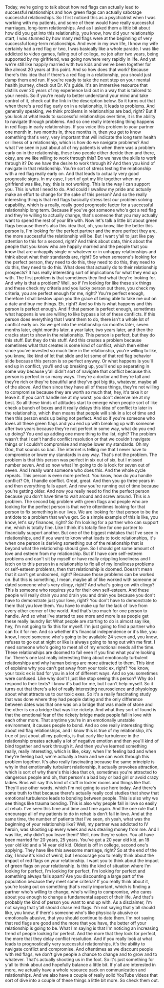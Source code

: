  Today, we're going to talk about how red flags can actually lead to successful relationships and how green flags can actually sabotage successful relationships. So I first noticed this as a psychiatrist when I was working with my patients, and some of them would have really successful marriages, long-term relationships. And as I asked them a little bit about how did you get into this relationship, you know, how did your relationship start, I was stunned by how many red flags were at the beginning of very successful long-term relationships. And even in my own life, I know my wife certainly had a red flag or two, I was basically like a whole parade. I was like addicted to video games, failing out of college, no job after two years, being supported by my girlfriend, was going nowhere very rapidly in life. And yet we're still like happily married with two kids and we've been together for like almost 20 years at this point. And so how does that work? Because there's this idea that if there's a red flag in a relationship, you should just dump them and run. If you're ready to take the next step on your mental health journey, check out Dr. K's guide. It's an immersive resource that distills over 20 years of my experience laid out in a way that is tailored to your needs. So if you're ready to better understand your mind and take control of it, check out the link in the description below. So it turns out that when there's a red flag early on in a relationship, it leads to problems. And generally speaking, we think problems in relationships are bad, right? But if you look at what leads to successful relationships over time, it is the ability to navigate through problems. And so one really interesting thing happens in red flags in early relationships. If you voice this problem to your partner one month in, two months in, three months in, then you get to know something that's very, very important that will indicate the long term health or illness of a relationship, which is how do we navigate problems? And what I've seen in just about all of my patients is when there was a problem early on in the relationship, these two people either decide then and there, okay, are we like willing to work through this? Do we have the skills to work through it? Do we have the desire to work through it? And then you kind of navigate in that relationship. You're sort of stress testing the relationship with a red flag really early on. And that leads to actually very good prognostic signs. In my case, I sort of got my life together when my girlfriend was like, hey, this is not working. This is the way I can support you. This is what I need to do. And could I swallow my pride and actually make an effort to change for the sake of this person? And so the really interesting thing is that red flags basically stress test our problem solving capability, which is a really, really good prognostic factor for a successful relationship long term. Because if you've got someone who's got a red flag and they're willing to actually change, that's someone that you may actually want to spend the rest of your life with. Now let's talk a little bit about green flags because there's also this idea that, oh, you know, like the better this person is, I'm looking for the perfect partner and the more perfect they are, the more successful the relationship will be. But I want y'all to just like pay attention to this for a second, right? And think about data, think about the people that you know who are happily married and the people that you know that are unhappily single or whatever or in unhappy relationships and think about what their standards are, right? So when someone's looking for the perfect person, they need to do this, they need to do this, they need to do this, they need to do this. What does that actually do to their relationship prospects? It has really interesting sort of implications for what they end up with. The first problem is that sometimes they find what they're looking for. And why is that a problem? Well, so if I'm looking for like these six things and these check my criteria and you lucky person out there, you check my criteria, you are perfect enough for me, right? You're perfect enough, therefore I shall bestow upon you the grace of being able to take me out on a date and buy me things. Eh, right? And so this is what happens and this person is perfect enough. And if that person is perfect enough, sometimes what happens is we are willing to like bypass a lot of these conflicts. If this person does everything that I want them to do, there isn't a whole lot of conflict early on. So we get into the relationship six months later, seven months later, eight months later, a year later, two years later, and then the cracks start to show in the relationship. This person is perfect, but they do this stuff. But they do this stuff. And this creates a problem because sometimes what that creates is some kind of conflict, which then either since you've invested so much time in the relationship, you're willing to like, you know, like kind of let that slide and let some of that red flag behavior slide because this person is so perfect anyway. Or what happens is you'll end up in conflict, you'll end up breaking up, you'll end up separating in some way because y'all didn't sort of navigate that conflict because this person is perfect in so many ways. They're a doctor and they're tall and they're rich or they're beautiful and they've got big tits, whatever, maybe all of the above. And then since they have all of these things, they're not willing to compromise because they are worth so much that, hey, it's take it or leave it. If you can't handle me at my worst, you don't deserve me at my best. So all these kinds of attitudes start to emerge when people sort of like check a bunch of boxes and it really delays this idea of conflict to later in the relationship, which then means that people will sink in a lot of time and then this person ends up being not perfect. And so if you're someone who loves all these green flags and you end up with breaking up with someone after two years because they're not perfect in some way, what do you end up doing? You end up adding one more thing to the list, right? The problem wasn't that I can't handle conflict resolution or that we couldn't navigate things or I couldn't compromise and maybe lower my standards. Oh my God, that sounds so bad. The internet is telling me that I never have to compromise or lower my standards in any way. That's not the problem. The problem is that this person was perfect in six out of six, but I missed number seven. And so now what I'm going to do is look for seven out of seven. And I really want someone who does this. And the whole cycle repeats. This person is even more perfect. You know, how do you handle conflict? Oh, I handle conflict. Great, great. And then you go three years in and then everything falls apart. And now you're running out of time because you're getting older. And now you really need to find the perfect person because you don't have time to wait around and screw around. This is a problem. The second big problem with green flags and people who are looking for the perfect person is that we're oftentimes looking for that person to fix something in our lives. We are looking for that person to be the antidote to a problem that we've got. So a simple example of this is like, you know, let's say finances, right? So I'm looking for a partner who can support me, which is totally fine. Like I think it's totally fine for one partner to financially support another. But one of the biggest mistakes that I've seen in relationships, and if you want to know what leads to toxic relationships, it's when one person is deriving something out of the relationship that is beyond what the relationship should give. So I should get some amount of love and esteem from my relationship. But if I have core self-esteem problems and can't sit by myself or have really crippling loneliness and I latch on to this person in a relationship to fix all of my loneliness problems or self-esteem problems, then that relationship is doomed. Doesn't mean that it can't get undoomed, right? Because those problems can be worked on. But this is something, I mean, maybe all of like worked with someone or dated someone who's very clingy, right? And what's going on with clingy? This is someone who requires you for their own self-esteem. And these people will really drain you and drain you and drain you because you don't have to demonstrate just your love, right? You don't have to demonstrate to them that you love them. You have to make up for the lack of love from every other corner of the world. And that's too much for one person to handle. And so what I've started to see more and more is as people get these really laundry list What people are starting to do is almost say like, hey, I'm not going to fix this for myself. I'm just going to find a partner who can fix it for me. And so whether it's financial independence or it's like, you know, I need someone who's going to be available 24 seven and, you know, refuses to go out at night or like is always going to hang out with me first. I need someone who's going to meet all of my emotional needs all the time. These relationships are doomed to fail even if you find what you're looking for. There's one last really interesting thing about emotionally turbulent relationships and why human beings are more attracted to them. This kind of explains why you can't get away from your toxic ex, right? You know, your toxic ex is bad for you in a lot of different ways. And so you sometimes were confused. Like why don't I just like stop seeing this person? Why do I respond to their texts? I know it's bad for me, but I can't help myself. So it turns out that there's a lot of really interesting neuroscience and physiology about what attracts us to our toxic exes. So it's a really fascinating study that was done where they had people dating and the only difference between dates was that one was on a bridge that was made of stone and the other is on a bridge that was like rickety. And what they sort of found is that the emotional fear of the rickety bridge made people fall in love with each other more. That anytime you're in an emotionally unstable environment, it causes people to bond. And so one really interesting thing about red flag relationships, and I know this is true of my relationship, it's true of just about all my patients, is that early like turbulence in the relationship creates actually a lot of negative emotion and then you'll kind of bind together and work through it. And then you've learned something really, really interesting, which is like, okay, when I'm feeling bad and when they're feeling bad, we're actually a team and we can work through this problem together. It's also really fascinating because the same principle is why in that emotionally turbulent relationship, it actually provokes attraction, which is sort of why there's this idea that oh, sometimes you're attracted to dangerous people and oh, that person's a bad boy or bad girl or avoid crazy ladies. Bros will say this kind of stuff in locker rooms and things like that. They'll use other words, which I'm not going to use here today. And there's some truth to that because there's actually really cool studies that show that emotional turbulence leads to bonding between people. This is also why we see things like trauma bonding. This is also why people fall in love so easily at rehab. I've seen this time and time and time again. And the one rule that I encourage all of my patients to do in rehab is don't fall in love. And at the same time, the number of patients that I've seen, oh yeah, what was the beginning of your relationship like? Well, my partner was addicted to IV heroin, was shooting up every week and was stealing money from me. And I was like, why didn't you leave them? Well, now they're sober. You all have been married for 20 years, 25 years. You've got a 20 year old kid, an 18 year old kid and a 14 year old kid. Oldest is off in college, second one's applying. They have like this awesome marriage, right? So at the end of the day, I know it's kind of weird, but I encourage you to really think about the impact of red flags on your relationship. I want you to think about the impact of green flags on your relationship. Is this the kind of situation where I'm looking for perfect, I'm looking for perfect, I'm looking for perfect and something always falls apart? Are you discounting a large part of the population because they meet some criteria? If you really think about it, you're losing out on something that's really important, which is finding a partner who's willing to change, who's willing to compromise, who cares about you enough to change a fundamental aspect of their life. And that's probably the kind of person you want to end up with. As a disclaimer, I'm not saying that y'all should chase red flags. I'm not saying that y'all should like, you know, if there's someone who's like physically abusive or emotionally abusive, that you should continue to date them. I'm not saying that red flags are good and the more that you have, the better off your relationship is going to be. What I'm saying is that I'm noticing an increasing trend of people looking for perfect. And the more that they look for perfect, the more that they delay conflict resolution. And if you really look at what leads to prognostically very successful relationships, it's the ability to navigate conflict and compromise. And oftentimes as we discount people with red flags, we don't give people a chance to change and to grow and to whatever. That's actually shooting us in the foot. So it's just something for y'all to think about and hopefully balance a little bit. If y'all are interested in more, we actually have a whole resource pack on communication and relationships. And we also have a couple of really solid YouTube videos that sort of dive into a couple of these things a little bit more. So check them out.